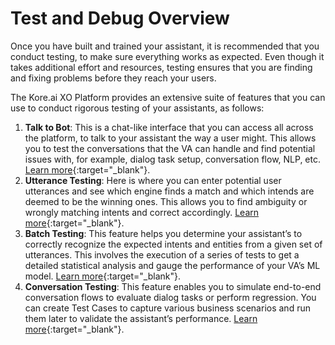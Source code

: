 # Test and Debug Overview

Once you have built and trained your assistant, it is recommended that you conduct testing, to make sure everything works as expected. Even though it takes additional effort and resources, testing ensures that you are finding and fixing problems before they reach your users. 

The Kore.ai XO Platform provides an extensive suite of features that you can use to conduct rigorous testing of your assistants, as follows:

1. **Talk to Bot**: This is a chat-like interface that you can access all across the platform, to talk to your assistant the way a user might. This allows you to test the conversations that the VA can handle and find potential issues with, for example, dialog task setup, conversation flow, NLP, etc. [Learn more](../talk-to-bot){:target="_blank"}.
2. **Utterance Testing**: Here is where you can enter potential user utterances and see which engine finds a match and which intends are deemed to be the winning ones. This allows you to find ambiguity or wrongly matching intents and correct accordingly. [Learn more](../testing-your-bot-with-nlp){:target="_blank"}.
3. **Batch Testing**: This feature helps you determine your assistant’s to correctly recognize the expected intents and entities from a given set of utterances. This involves the execution of a series of tests to get a detailed statistical analysis and gauge the performance of your VA’s ML model. [Learn more](../regression-testing/batch-testing){:target="_blank"}.
4. **Conversation Testing**: This feature enables you to simulate end-to-end conversation flows to evaluate dialog tasks or perform regression. You can create Test Cases to capture various business scenarios and run them later to validate the assistant’s performance. [Learn more](../regression-testing/conversation-testing/conversation-testing-landing-page){:target="_blank"}.